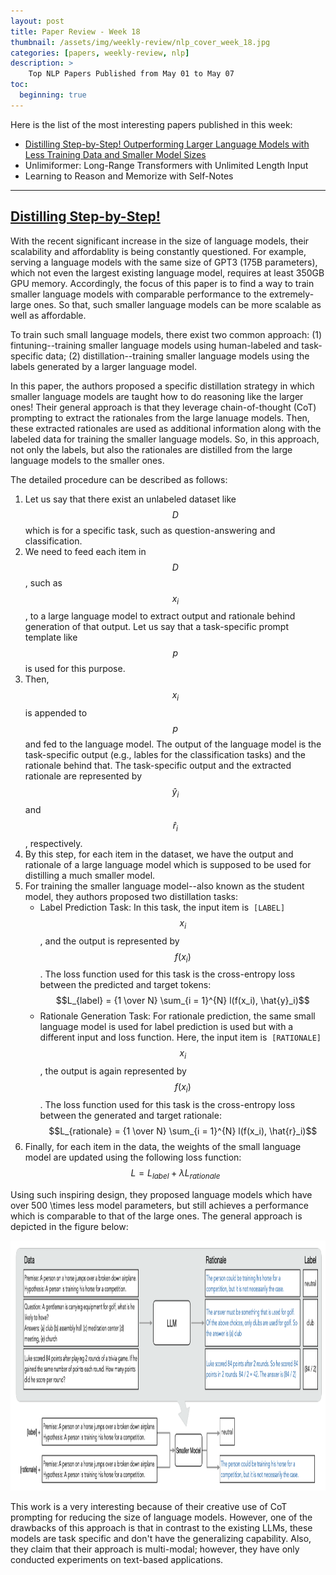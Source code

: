 ```yaml
---
layout: post
title: Paper Review - Week 18
thumbnail: /assets/img/weekly-review/nlp_cover_week_18.jpg
categories: [papers, weekly-review, nlp]
description: >
    Top NLP Papers Published from May 01 to May 07
toc:
  beginning: true
---
```


Here is the list of the most interesting papers published in this week:
* [Distilling Step-by-Step! Outperforming Larger Language Models with Less Training Data and Smaller Model Sizes][distillingSum]
* Unlimiformer: Long-Range Transformers with Unlimited Length Input
* Learning to Reason and Memorize with Self-Notes

---

## [Distilling Step-by-Step!][distillingPaper]

With the recent significant increase in the size of language models, their scalability and affordablity is being constantly questioned. For example, serving a language models with the same size of GPT3 (175B parameters), which not even the largest existing language model, requires at least 350GB GPU memory. 
Accordingly, the focus of this paper is to find a way to train smaller language models with comparable performance to the extremely-large ones. So that, such smaller language models can be more scalable as well as affordable.

To train such small language models, there exist two common approach: (1) fintuning--training smaller language models using human-labeled and task-specific data; (2) distillation--training smaller language models using the labels generated by a larger language model.


In this paper, the authors proposed a specific distillation strategy in which smaller language models are taught how to do reasoning like the larger ones! Their general approach is that they leverage chain-of-thought (CoT) prompting to extract the rationales from the large lanuage models. Then, these extracted rationales are used as additional information along with the labeled data for training the smaller language models. So, in this approach, not only the labels, but also the rationales are distilled from the large language models to the smaller ones.

The detailed procedure can be described as follows:

1. Let us say that there exist an unlabeled dataset like $$D$$ which is for a specific task, such as question-answering and classification. 
1. We need to feed each item in $$D$$, such as $$x_i$$, to a large language model to extract output and rationale behind generation of that output. Let us say that a task-specific prompt template like $$p$$ is used for this purpose. 
1. Then, $$x_i$$ is appended to $$p$$ and fed to the language model. The output of the language model is the task-specific output (e.g., lables for the classification tasks) and the rationale behind that. The task-specific output and the extracted rationale are represented by $$\hat{y}_i$$ and $$\hat{r}_i$$, respectively.
1. By this step, for each item in the dataset, we have the output and rationale of a large language model which is supposed to be used for distilling a much smaller model.
1. For training the smaller language model--also known as the student model, they authors proposed two distillation tasks:
    * Label Prediction Task: In this task, the input item is ‍‍‍‍‍‍‍ ```[LABEL]``` $$x_i$$, and the output is represented by $$f(x_i)$$. The loss function used for this task is the cross-entropy loss between the predicted and target tokens: $$L_{label} = {1 \over N} \sum_{i = 1}^{N} l(f(x_i), \hat{y}_i)$$
    * Rationale Generation Task: For rationale prediction, the same small language model is used for label prediction is used but with a different input and loss function. Here, the input item is ‍‍‍‍‍‍‍ ```[RATIONALE]``` $$x_i$$, the output is again represented by $$f(x_i)$$. The loss function used for this task is the cross-entropy loss between the generated and target rationale: $$L_{rationale} = {1 \over N} \sum_{i = 1}^{N} l(f(x_i), \hat{r}_i)$$
1. Finally, for each item in the data, the weights of the small language model are updated using the following loss function: $$L = L_{label} + \lambda L_{rationale}$$

Using such inspiring design, they proposed language models which have over 500 \times less model parameters, but still achieves a performance which is comparable to that of the large ones. The general approach is depicted in the figure below:

<p style="text-align:center;"><img src="/assets/img/weekly-review/distill_step_by_step_architecture.png" alt="Distilling Step-by-Step" width="800" height="400"></p>



This work is a very interesting because of their creative use of CoT prompting for reducing the size of language models. However, one of the drawbacks of this approach is that in contrast to the existing LLMs, these models are task specific and don't have the generalizing capability. Also, they claim that their approach is multi-modal; however, they have only conducted experiments on text-based applications.



[distillingPaper]: https://arxiv.org/pdf/2305.02301.pdf
[distillingSum]: /blog/2023/week-18/#distilling-step-by-step
[unlimiformerPaper]: https://arxiv.org/pdf/2305.01625.pdf
[selfNotePaper]: https://arxiv.org/pdf/2305.00833.pdf
